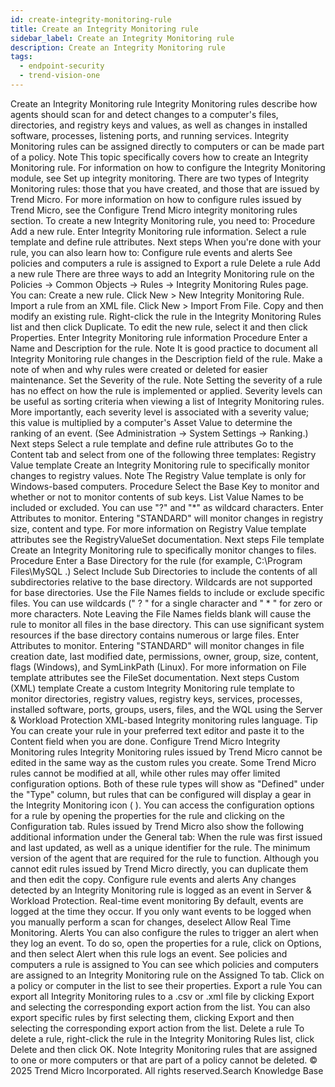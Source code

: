 ```yaml
---
id: create-integrity-monitoring-rule
title: Create an Integrity Monitoring rule
sidebar_label: Create an Integrity Monitoring rule
description: Create an Integrity Monitoring rule
tags:
  - endpoint-security
  - trend-vision-one
---
```


 Create an Integrity Monitoring rule Integrity Monitoring rules describe how agents should scan for and detect changes to a computer's files, directories, and registry keys and values, as well as changes in installed software, processes, listening ports, and running services. Integrity Monitoring rules can be assigned directly to computers or can be made part of a policy. Note This topic specifically covers how to create an Integrity Monitoring rule. For information on how to configure the Integrity Monitoring module, see Set up integrity monitoring. There are two types of Integrity Monitoring rules: those that you have created, and those that are issued by Trend Micro. For more information on how to configure rules issued by Trend Micro, see the Configure Trend Micro integrity monitoring rules section. To create a new Integrity Monitoring rule, you need to: Procedure Add a new rule. Enter Integrity Monitoring rule information. Select a rule template and define rule attributes. Next steps When you're done with your rule, you can also learn how to: Configure rule events and alerts See policies and computers a rule is assigned to Export a rule Delete a rule Add a new rule There are three ways to add an Integrity Monitoring rule on the Policies → Common Objects → Rules → Integrity Monitoring Rules page. You can: Create a new rule. Click New > New Integrity Monitoring Rule. Import a rule from an XML file. Click New > Import From File. Copy and then modify an existing rule. Right-click the rule in the Integrity Monitoring Rules list and then click Duplicate. To edit the new rule, select it and then click Properties. Enter Integrity Monitoring rule information Procedure Enter a Name and Description for the rule. Note It is good practice to document all Integrity Monitoring rule changes in the Description field of the rule. Make a note of when and why rules were created or deleted for easier maintenance. Set the Severity of the rule. Note Setting the severity of a rule has no effect on how the rule is implemented or applied. Severity levels can be useful as sorting criteria when viewing a list of Integrity Monitoring rules. More importantly, each severity level is associated with a severity value; this value is multiplied by a computer's Asset Value to determine the ranking of an event. (See Administration → System Settings → Ranking.) Next steps Select a rule template and define rule attributes Go to the Content tab and select from one of the following three templates: Registry Value template Create an Integrity Monitoring rule to specifically monitor changes to registry values. Note The Registry Value template is only for Windows-based computers. Procedure Select the Base Key to monitor and whether or not to monitor contents of sub keys. List Value Names to be included or excluded. You can use "?" and "*" as wildcard characters. Enter Attributes to monitor. Entering "STANDARD" will monitor changes in registry size, content and type. For more information on Registry Value template attributes see the RegistryValueSet documentation. Next steps File template Create an Integrity Monitoring rule to specifically monitor changes to files. Procedure Enter a Base Directory for the rule (for example, C:\Program Files\MySQL .) Select Include Sub Directories to include the contents of all subdirectories relative to the base directory. Wildcards are not supported for base directories. Use the File Names fields to include or exclude specific files. You can use wildcards (" ? " for a single character and " * " for zero or more characters. Note Leaving the File Names fields blank will cause the rule to monitor all files in the base directory. This can use significant system resources if the base directory contains numerous or large files. Enter Attributes to monitor. Entering "STANDARD" will monitor changes in file creation date, last modified date, permissions, owner, group, size, content, flags (Windows), and SymLinkPath (Linux). For more information on File template attributes see the FileSet documentation. Next steps Custom (XML) template Create a custom Integrity Monitoring rule template to monitor directories, registry values, registry keys, services, processes, installed software, ports, groups, users, files, and the WQL using the Server & Workload Protection XML-based Integrity monitoring rules language. Tip You can create your rule in your preferred text editor and paste it to the Content field when you are done. Configure Trend Micro Integrity Monitoring rules Integrity Monitoring rules issued by Trend Micro cannot be edited in the same way as the custom rules you create. Some Trend Micro rules cannot be modified at all, while other rules may offer limited configuration options. Both of these rule types will show as "Defined" under the "Type" column, but rules that can be configured will display a gear in the Integrity Monitoring icon ( ). You can access the configuration options for a rule by opening the properties for the rule and clicking on the Configuration tab. Rules issued by Trend Micro also show the following additional information under the General tab: When the rule was first issued and last updated, as well as a unique identifier for the rule. The minimum version of the agent that are required for the rule to function. Although you cannot edit rules issued by Trend Micro directly, you can duplicate them and then edit the copy. Configure rule events and alerts Any changes detected by an Integrity Monitoring rule is logged as an event in Server & Workload Protection. Real-time event monitoring By default, events are logged at the time they occur. If you only want events to be logged when you manually perform a scan for changes, deselect Allow Real Time Monitoring. Alerts You can also configure the rules to trigger an alert when they log an event. To do so, open the properties for a rule, click on Options, and then select Alert when this rule logs an event. See policies and computers a rule is assigned to You can see which policies and computers are assigned to an Integrity Monitoring rule on the Assigned To tab. Click on a policy or computer in the list to see their properties. Export a rule You can export all Integrity Monitoring rules to a .csv or .xml file by clicking Export and selecting the corresponding export action from the list. You can also export specific rules by first selecting them, clicking Export and then selecting the corresponding export action from the list. Delete a rule To delete a rule, right-click the rule in the Integrity Monitoring Rules list, click Delete and then click OK. Note Integrity Monitoring rules that are assigned to one or more computers or that are part of a policy cannot be deleted. © 2025 Trend Micro Incorporated. All rights reserved.Search Knowledge Base